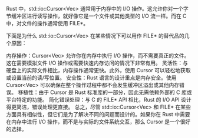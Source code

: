  Rust 中，std::io::Cursor<Vec<u8>> 通常用于内存中的 I/O 操作。这允许你对一个字节缓冲区进行读写操作，就好像它是一个文件或其他类型的 I/O 流一样。而在 C 中，对文件的操作通常使用 FILE*。

下面是为什么 std::io::Cursor<Vec<u8>> 在某些情况下可以用作 FILE* 的替代品的几个原因：

内存操作：Cursor<Vec<u8>> 允许你在内存中执行 I/O 操作，而不需要真正的文件。这在需要模拟文件 I/O 操作或需要快速内存访问的情况下非常有用。
灵活性：与硬盘上的实际文件相比，内存操作通常更快。此外，使用 Cursor 可以轻松地获取或设置当前的读/写位置。
安全性：Rust 语言的设计重点是内存安全。使用 Cursor<Vec<u8>> 可以确保在整个操作过程中都不会发生缓冲区溢出或其他内存错误。
移植性：由于 Cursor 是 Rust 标准库的一部分，因此无需依赖外部的 C 库或平台特定的功能。
简化错误处理：与 C 的 FILE* API 相比，Rust 的 I/O API 设计得更简洁，错误处理更直接。
总之，尽管 std::io::Cursor<Vec<u8>> 和 FILE* 在某些方面具有相似性，但它们是为了解决不同的问题而设计的。如果你在 Rust 中需要在内存中进行 I/O 操作，而不是与实际的文件系统交互，那么 Cursor 是一个很好的选择。